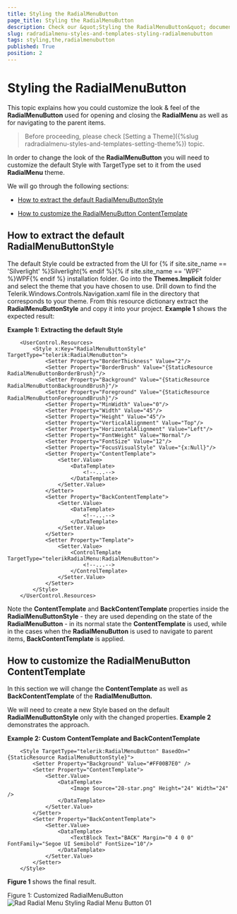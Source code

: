 ```yaml
---
title: Styling the RadialMenuButton
page_title: Styling the RadialMenuButton
description: Check our &quot;Styling the RadialMenuButton&quot; documentation article for the RadRadialMenu {{ site.framework_name }} control.
slug: radradialmenu-styles-and-templates-styling-radialmenubutton
tags: styling,the,radialmenubutton
published: True
position: 2
---
```


# Styling the RadialMenuButton

This topic explains how you could customize the look & feel of the __RadialMenuButton__ used for opening and closing the __RadialMenu__ as well as for navigating to the parent items.

>Before proceeding, please check [Setting a Theme]({%slug radradialmenu-styles-and-templates-setting-theme%}) topic.     

In order to change the look of the __RadialMenuButton__ you will need to customize the default Style with TargetType set to it from the used __RadialMenu__ theme.      

We will go through the following sections:

* [How to extract the default RadialMenuButtonStyle](#how-to-extract-the-default-radialmenubuttonstyle)

* [How to customize the RadialMenuButton ContentTemplate](#how-to-customize-the-radialmenubutton-contenttemplate)

## How to extract the default RadialMenuButtonStyle

The default Style could be extracted from the UI for {% if site.site_name == 'Silverlight' %}Silverlight{% endif %}{% if site.site_name == 'WPF' %}WPF{% endif %} installation folder. Go into the __Themes.Implicit__ folder and select the theme that you have chosen to use. Drill down to find the Telerik.Windows.Controls.Navigation.xaml file in the directory that corresponds to your theme. From this resource dictionary extract the __RadialMenuButtonStyle__ and copy it into your project. __Example 1__ shows the expected result:        

__Example 1: Extracting the default Style__

```XAML
	<UserControl.Resources>
	    <Style x:Key="RadialMenuButtonStyle" TargetType="telerik:RadialMenuButton">
	        <Setter Property="BorderThickness" Value="2"/>
	        <Setter Property="BorderBrush" Value="{StaticResource RadialMenuButtonBorderBrush}"/>
	        <Setter Property="Background" Value="{StaticResource RadialMenuButtonBackgroundBrush}"/>
	        <Setter Property="Foreground" Value="{StaticResource RadialMenuButtonForegroundBrush}"/>
	        <Setter Property="MinWidth" Value="0"/>
	        <Setter Property="Width" Value="45"/>
	        <Setter Property="Height" Value="45"/>
	        <Setter Property="VerticalAlignment" Value="Top"/>
	        <Setter Property="HorizontalAlignment" Value="Left"/>
	        <Setter Property="FontWeight" Value="Normal"/>
	        <Setter Property="FontSize" Value="12"/>
	        <Setter Property="FocusVisualStyle" Value="{x:Null}"/>
	        <Setter Property="ContentTemplate">
	            <Setter.Value>
	                <DataTemplate>
	                    <!--...-->
	                </DataTemplate>
	            </Setter.Value>
	        </Setter>
	        <Setter Property="BackContentTemplate">
	            <Setter.Value>
	                <DataTemplate>
	                    <!--...-->
	                </DataTemplate>
	            </Setter.Value>
	        </Setter>
	        <Setter Property="Template">
	            <Setter.Value>
	                <ControlTemplate TargetType="telerikRadialMenu:RadialMenuButton">
	                    <!--...-->
	                </ControlTemplate>
	            </Setter.Value>
	        </Setter>
	    </Style>
	</UserControl.Resources>
```

Note the __ContentTemplate__ and __BackContentTemplate__ properties inside the __RadialMenuButtonStyle__ - they are used depending on the state of the __RadialMenuButton__ - in its normal state the __ContentTemplate__ is used, while in the cases when the __RadialMenuButton__ is used to navigate to parent items, __BackContentTemplate__ is applied.      

## How to customize the RadialMenuButton ContentTemplate

In this section we will change the __ContentTemplate__ as well as __BackContentTemplate__ of the __RadialMenuButton.__

We will need to create a new Style based on the default __RadialMenuButtonStyle__ only with the changed properties. __Example 2__ demonstrates the approach.      

__Example 2: Custom ContentTemplate and BackContentTemplate__

```XAML
	<Style TargetType="telerik:RadialMenuButton" BasedOn="{StaticResource RadialMenuButtonStyle}">
	    <Setter Property="Background" Value="#FF00B7E0" />
	    <Setter Property="ContentTemplate">
	        <Setter.Value>
	            <DataTemplate>
	                <Image Source="28-star.png" Height="24" Width="24" />
	            </DataTemplate>
	        </Setter.Value>
	    </Setter>
	    <Setter Property="BackContentTemplate">
	        <Setter.Value>
	            <DataTemplate>
	                <TextBlock Text="BACK" Margin="0 4 0 0" FontFamily="Segoe UI Semibold" FontSize="10"/>
	            </DataTemplate>
	        </Setter.Value>
	    </Setter>
	</Style>
```

__Figure 1__ shows the final result.      

Figure 1: Customized RadialMenuButton
![Rad Radial Menu Styling Radial Menu Button 01](images/RadRadialMenu_Styling_RadialMenuButton_01.png)
